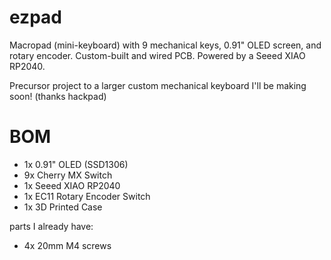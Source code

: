 # ezpad

Macropad (mini-keyboard) with 9 mechanical keys, 0.91" OLED screen, and rotary encoder. Custom-built and wired PCB. Powered by a Seeed XIAO RP2040. 

Precursor project to a larger custom mechanical keyboard I'll be making soon! (thanks hackpad)

# BOM

- 1x 0.91" OLED (SSD1306)
- 9x Cherry MX Switch
- 1x Seeed XIAO RP2040
- 1x EC11 Rotary Encoder Switch
- 1x 3D Printed Case

parts I already have:
- 4x 20mm M4 screws
